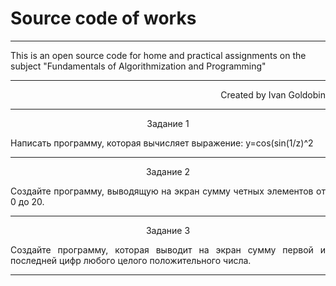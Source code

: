# Source code of works #
<hr />
This is an open source code for home and practical assignments on the subject "Fundamentals of Algorithmization and Programming"<br/>
<hr />
<p align="right">Created by Ivan Goldobin</p>
<hr />
<p align="center">Задание 1</p>
<p align="justify">Написать программу, которая вычисляет выражение: y=cos(sin(1/z)^2</p>
<hr />
<p align="center">Задание 2</p>
<p align="justify">Создайте программу, выводящую на экран сумму четных элементов от 0 до 20.</p>
<hr />
<p align="center">Задание 3</p>
<p align="justify">Создайте программу, которая выводит на экран сумму первой и последней цифр любого целого положительного числа.</p>
<hr />